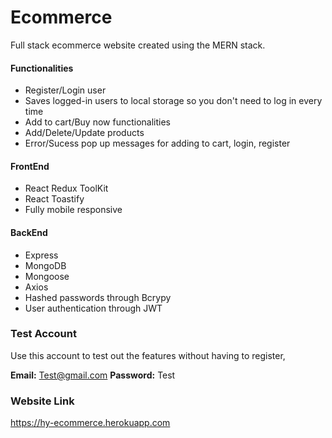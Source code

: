 # Ecommerce

Full stack ecommerce website created using the MERN stack.

#### Functionalities
- Register/Login user
- Saves logged-in users to local storage so you don't need to log in every time
- Add to cart/Buy now functionalities
- Add/Delete/Update products
- Error/Sucess pop up messages for adding to cart, login, register

#### FrontEnd

- React Redux ToolKit
- React Toastify
- Fully mobile responsive

#### BackEnd

- Express
- MongoDB
- Mongoose
- Axios
- Hashed passwords through Bcrypy
- User authentication through JWT

### Test Account

Use this account to test out the features without having to register,

**Email:** Test@gmail.com
**Password:** Test

### Website Link
https://hy-ecommerce.herokuapp.com
